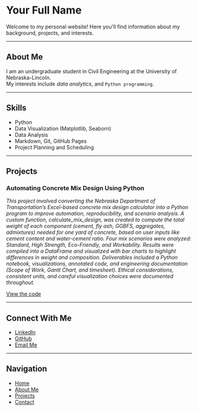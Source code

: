 # Your Full Name

Welcome to my personal website! Here you'll find information about my background, projects, and interests.

---

## About Me

I am an undergraduate student in Civil Engineering at the University of Nebraska-Lincoln.  
My interests include *data analytics*, and `Python programming`.

---

## Skills

- Python  
- Data Visualization (Matplotlib, Seaborn)  
- Data Analysis  
- Markdown, Git, GitHub Pages
- Project Planning and Scheduling

---

## Projects

### Automating Concrete Mix Design Using Python 
*This project involved converting the Nebraska Department of Transportation’s Excel-based concrete mix design calculator into a Python program to improve automation, reproducibility, and scenario analysis. A custom function, calculate_mix_design, was created to compute the total weight of each component (cement, fly ash, GGBFS, aggregates, admixtures) needed for one yard of concrete, based on user inputs like cement content and water-cement ratio. Four mix scenarios were analyzed: Standard, High Strength, Eco-Friendly, and Workability. Results were compiled into a DataFrame and visualized with bar charts to highlight differences in weight and composition. Deliverables included a Python notebook, visualizations, annotated code, and engineering documentation (Scope of Work, Gantt Chart, and timesheet). Ethical considerations, consistent units, and careful visualization choices were documented throughout.*

[View the code](https://github.com/jperry2027/Project5.ipynb)

---

## Connect With Me

- [LinkedIn](https://www.linkedin.com/in/yourprofile)  
- [GitHub](https://github.com/yourusername)  
- [Email Me](mailto:yourname@university.edu)

---

## Navigation

- [Home](index.md)  
- [About Me](about.md)  
- [Projects](projects.md)  
- [Contact](contact.md)
